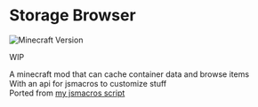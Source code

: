 # Storage Browser
<p><img src="https://img.shields.io/badge/Minecraft-1.20.1_Fabric-brightgreen.svg" alt="Minecraft Version"/></p>
WIP

A minecraft mod that can cache container data and browse items  
With an api for jsmacros to customize stuff  
Ported from [my jsmacros script](https://github.com/aMelonRind/JsMacros-scripts/tree/main/src/StorageManager)

